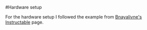 #Hardware setup


For the hardware setup I followed the example from [Bnayalivne's Instructable](https://www.instructables.com/PID-Controlled-Thermostat-Using-ESP32-Applied-to-a/ "Bnayalivne's Instructable page") page.

